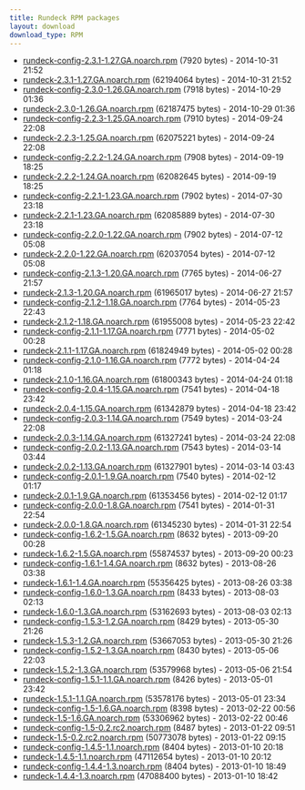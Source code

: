 ```yaml
---
title: Rundeck RPM packages
layout: download
download_type: RPM
---
```

* [rundeck-config-2.3.1-1.27.GA.noarch.rpm](http://download.rundeck.org/rpm/rundeck-config-2.3.1-1.27.GA.noarch.rpm) (7920 bytes) - 2014-10-31 21:52
* [rundeck-2.3.1-1.27.GA.noarch.rpm](http://download.rundeck.org/rpm/rundeck-2.3.1-1.27.GA.noarch.rpm) (62194064 bytes) - 2014-10-31 21:52
* [rundeck-config-2.3.0-1.26.GA.noarch.rpm](http://download.rundeck.org/rpm/rundeck-config-2.3.0-1.26.GA.noarch.rpm) (7918 bytes) - 2014-10-29 01:36
* [rundeck-2.3.0-1.26.GA.noarch.rpm](http://download.rundeck.org/rpm/rundeck-2.3.0-1.26.GA.noarch.rpm) (62187475 bytes) - 2014-10-29 01:36
* [rundeck-config-2.2.3-1.25.GA.noarch.rpm](http://download.rundeck.org/rpm/rundeck-config-2.2.3-1.25.GA.noarch.rpm) (7910 bytes) - 2014-09-24 22:08
* [rundeck-2.2.3-1.25.GA.noarch.rpm](http://download.rundeck.org/rpm/rundeck-2.2.3-1.25.GA.noarch.rpm) (62075221 bytes) - 2014-09-24 22:08
* [rundeck-config-2.2.2-1.24.GA.noarch.rpm](http://download.rundeck.org/rpm/rundeck-config-2.2.2-1.24.GA.noarch.rpm) (7908 bytes) - 2014-09-19 18:25
* [rundeck-2.2.2-1.24.GA.noarch.rpm](http://download.rundeck.org/rpm/rundeck-2.2.2-1.24.GA.noarch.rpm) (62082645 bytes) - 2014-09-19 18:25
* [rundeck-config-2.2.1-1.23.GA.noarch.rpm](http://download.rundeck.org/rpm/rundeck-config-2.2.1-1.23.GA.noarch.rpm) (7902 bytes) - 2014-07-30 23:18
* [rundeck-2.2.1-1.23.GA.noarch.rpm](http://download.rundeck.org/rpm/rundeck-2.2.1-1.23.GA.noarch.rpm) (62085889 bytes) - 2014-07-30 23:18
* [rundeck-config-2.2.0-1.22.GA.noarch.rpm](http://download.rundeck.org/rpm/rundeck-config-2.2.0-1.22.GA.noarch.rpm) (7902 bytes) - 2014-07-12 05:08
* [rundeck-2.2.0-1.22.GA.noarch.rpm](http://download.rundeck.org/rpm/rundeck-2.2.0-1.22.GA.noarch.rpm) (62037054 bytes) - 2014-07-12 05:08
* [rundeck-config-2.1.3-1.20.GA.noarch.rpm](http://download.rundeck.org/rpm/rundeck-config-2.1.3-1.20.GA.noarch.rpm) (7765 bytes) - 2014-06-27 21:57
* [rundeck-2.1.3-1.20.GA.noarch.rpm](http://download.rundeck.org/rpm/rundeck-2.1.3-1.20.GA.noarch.rpm) (61965017 bytes) - 2014-06-27 21:57
* [rundeck-config-2.1.2-1.18.GA.noarch.rpm](http://download.rundeck.org/rpm/rundeck-config-2.1.2-1.18.GA.noarch.rpm) (7764 bytes) - 2014-05-23 22:43
* [rundeck-2.1.2-1.18.GA.noarch.rpm](http://download.rundeck.org/rpm/rundeck-2.1.2-1.18.GA.noarch.rpm) (61955008 bytes) - 2014-05-23 22:42
* [rundeck-config-2.1.1-1.17.GA.noarch.rpm](http://download.rundeck.org/rpm/rundeck-config-2.1.1-1.17.GA.noarch.rpm) (7771 bytes) - 2014-05-02 00:28
* [rundeck-2.1.1-1.17.GA.noarch.rpm](http://download.rundeck.org/rpm/rundeck-2.1.1-1.17.GA.noarch.rpm) (61824949 bytes) - 2014-05-02 00:28
* [rundeck-config-2.1.0-1.16.GA.noarch.rpm](http://download.rundeck.org/rpm/rundeck-config-2.1.0-1.16.GA.noarch.rpm) (7772 bytes) - 2014-04-24 01:18
* [rundeck-2.1.0-1.16.GA.noarch.rpm](http://download.rundeck.org/rpm/rundeck-2.1.0-1.16.GA.noarch.rpm) (61800343 bytes) - 2014-04-24 01:18
* [rundeck-config-2.0.4-1.15.GA.noarch.rpm](http://download.rundeck.org/rpm/rundeck-config-2.0.4-1.15.GA.noarch.rpm) (7541 bytes) - 2014-04-18 23:42
* [rundeck-2.0.4-1.15.GA.noarch.rpm](http://download.rundeck.org/rpm/rundeck-2.0.4-1.15.GA.noarch.rpm) (61342879 bytes) - 2014-04-18 23:42
* [rundeck-config-2.0.3-1.14.GA.noarch.rpm](http://download.rundeck.org/rpm/rundeck-config-2.0.3-1.14.GA.noarch.rpm) (7549 bytes) - 2014-03-24 22:08
* [rundeck-2.0.3-1.14.GA.noarch.rpm](http://download.rundeck.org/rpm/rundeck-2.0.3-1.14.GA.noarch.rpm) (61327241 bytes) - 2014-03-24 22:08
* [rundeck-config-2.0.2-1.13.GA.noarch.rpm](http://download.rundeck.org/rpm/rundeck-config-2.0.2-1.13.GA.noarch.rpm) (7543 bytes) - 2014-03-14 03:44
* [rundeck-2.0.2-1.13.GA.noarch.rpm](http://download.rundeck.org/rpm/rundeck-2.0.2-1.13.GA.noarch.rpm) (61327901 bytes) - 2014-03-14 03:43
* [rundeck-config-2.0.1-1.9.GA.noarch.rpm](http://download.rundeck.org/rpm/rundeck-config-2.0.1-1.9.GA.noarch.rpm) (7540 bytes) - 2014-02-12 01:17
* [rundeck-2.0.1-1.9.GA.noarch.rpm](http://download.rundeck.org/rpm/rundeck-2.0.1-1.9.GA.noarch.rpm) (61353456 bytes) - 2014-02-12 01:17
* [rundeck-config-2.0.0-1.8.GA.noarch.rpm](http://download.rundeck.org/rpm/rundeck-config-2.0.0-1.8.GA.noarch.rpm) (7541 bytes) - 2014-01-31 22:54
* [rundeck-2.0.0-1.8.GA.noarch.rpm](http://download.rundeck.org/rpm/rundeck-2.0.0-1.8.GA.noarch.rpm) (61345230 bytes) - 2014-01-31 22:54
* [rundeck-config-1.6.2-1.5.GA.noarch.rpm](http://download.rundeck.org/rpm/rundeck-config-1.6.2-1.5.GA.noarch.rpm) (8632 bytes) - 2013-09-20 00:28
* [rundeck-1.6.2-1.5.GA.noarch.rpm](http://download.rundeck.org/rpm/rundeck-1.6.2-1.5.GA.noarch.rpm) (55874537 bytes) - 2013-09-20 00:23
* [rundeck-config-1.6.1-1.4.GA.noarch.rpm](http://download.rundeck.org/rpm/rundeck-config-1.6.1-1.4.GA.noarch.rpm) (8632 bytes) - 2013-08-26 03:38
* [rundeck-1.6.1-1.4.GA.noarch.rpm](http://download.rundeck.org/rpm/rundeck-1.6.1-1.4.GA.noarch.rpm) (55356425 bytes) - 2013-08-26 03:38
* [rundeck-config-1.6.0-1.3.GA.noarch.rpm](http://download.rundeck.org/rpm/rundeck-config-1.6.0-1.3.GA.noarch.rpm) (8433 bytes) - 2013-08-03 02:13
* [rundeck-1.6.0-1.3.GA.noarch.rpm](http://download.rundeck.org/rpm/rundeck-1.6.0-1.3.GA.noarch.rpm) (53162693 bytes) - 2013-08-03 02:13
* [rundeck-config-1.5.3-1.2.GA.noarch.rpm](http://download.rundeck.org/rpm/rundeck-config-1.5.3-1.2.GA.noarch.rpm) (8429 bytes) - 2013-05-30 21:26
* [rundeck-1.5.3-1.2.GA.noarch.rpm](http://download.rundeck.org/rpm/rundeck-1.5.3-1.2.GA.noarch.rpm) (53667053 bytes) - 2013-05-30 21:26
* [rundeck-config-1.5.2-1.3.GA.noarch.rpm](http://download.rundeck.org/rpm/rundeck-config-1.5.2-1.3.GA.noarch.rpm) (8430 bytes) - 2013-05-06 22:03
* [rundeck-1.5.2-1.3.GA.noarch.rpm](http://download.rundeck.org/rpm/rundeck-1.5.2-1.3.GA.noarch.rpm) (53579968 bytes) - 2013-05-06 21:54
* [rundeck-config-1.5.1-1.1.GA.noarch.rpm](http://download.rundeck.org/rpm/rundeck-config-1.5.1-1.1.GA.noarch.rpm) (8426 bytes) - 2013-05-01 23:42
* [rundeck-1.5.1-1.1.GA.noarch.rpm](http://download.rundeck.org/rpm/rundeck-1.5.1-1.1.GA.noarch.rpm) (53578176 bytes) - 2013-05-01 23:34
* [rundeck-config-1.5-1.6.GA.noarch.rpm](http://download.rundeck.org/rpm/rundeck-config-1.5-1.6.GA.noarch.rpm) (8398 bytes) - 2013-02-22 00:56
* [rundeck-1.5-1.6.GA.noarch.rpm](http://download.rundeck.org/rpm/rundeck-1.5-1.6.GA.noarch.rpm) (53306962 bytes) - 2013-02-22 00:46
* [rundeck-config-1.5-0.2.rc2.noarch.rpm](http://download.rundeck.org/rpm/rundeck-config-1.5-0.2.rc2.noarch.rpm) (8487 bytes) - 2013-01-22 09:51
* [rundeck-1.5-0.2.rc2.noarch.rpm](http://download.rundeck.org/rpm/rundeck-1.5-0.2.rc2.noarch.rpm) (50773078 bytes) - 2013-01-22 09:15
* [rundeck-config-1.4.5-1.1.noarch.rpm](http://download.rundeck.org/rpm/rundeck-config-1.4.5-1.1.noarch.rpm) (8404 bytes) - 2013-01-10 20:18
* [rundeck-1.4.5-1.1.noarch.rpm](http://download.rundeck.org/rpm/rundeck-1.4.5-1.1.noarch.rpm) (47112654 bytes) - 2013-01-10 20:12
* [rundeck-config-1.4.4-1.3.noarch.rpm](http://download.rundeck.org/rpm/rundeck-config-1.4.4-1.3.noarch.rpm) (8404 bytes) - 2013-01-10 18:49
* [rundeck-1.4.4-1.3.noarch.rpm](http://download.rundeck.org/rpm/rundeck-1.4.4-1.3.noarch.rpm) (47088400 bytes) - 2013-01-10 18:42
